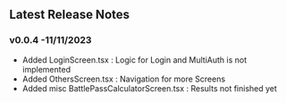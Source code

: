 ## Latest Release Notes

### **v0.0.4 -11/11/2023**
- Added LoginScreen.tsx : Logic for Login and MultiAuth is not implemented
- Added OthersScreen.tsx : Navigation for more Screens
- Added misc BattlePassCalculatorScreen.tsx : Results not finished yet
